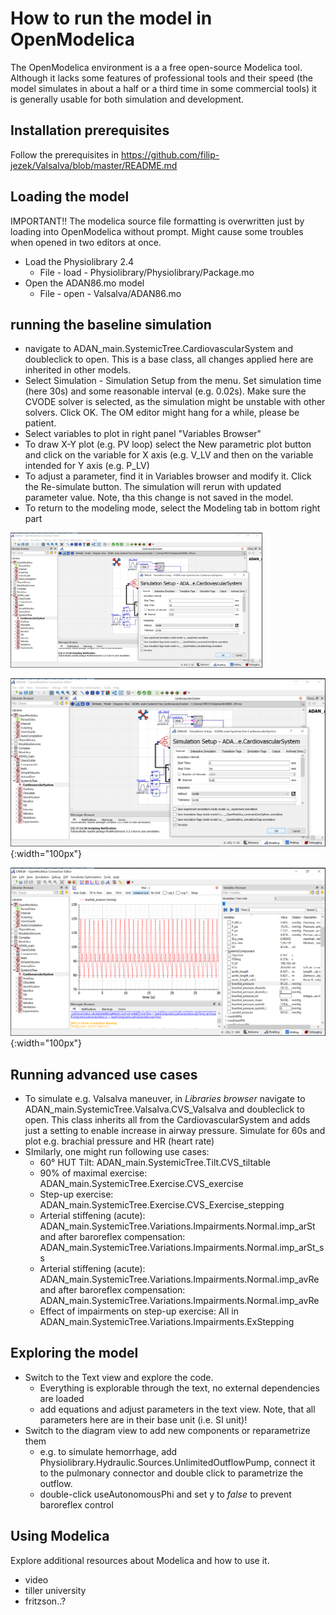 # How to run the model in OpenModelica

The OpenModelica environment is a a free open-source Modelica tool. Although it lacks some features of professional tools and their speed (the model simulates in about a half or a third time in some commercial tools) it is generally usable for both simulation and development.

## Installation prerequisites
Follow the prerequisites in https://github.com/filip-jezek/Valsalva/blob/master/README.md

## Loading the model
IMPORTANT!! The modelica source file formatting is overwritten just by loading into OpenModelica without prompt. Might cause some troubles when opened in two editors at once.

- Load the Physiolibrary 2.4
  - File - load - Physiolibrary/Physiolibrary/Package.mo
- Open the ADAN86.mo model
  - File - open - Valsalva/ADAN86.mo



## running the baseline simulation

- navigate to ADAN_main.SystemicTree.CardiovascularSystem and doubleclick to open. This is a base class, all changes applied here are inherited in other models.
- Select Simulation - Simulation Setup from the menu. Set simulation time (here 30s) and some reasonable interval (e.g. 0.02s). Make sure the CVODE solver is selected, as the simulation might be unstable with other solvers. Click OK. The OM editor might hang for a while, please be patient.
- Select variables to plot in right panel "Variables Browser"
- To draw X-Y plot (e.g. PV loop) select the New parametric plot button and click on the variable for X axis (e.g. V_LV and then on the variable intended for Y axis (e.g. P_LV)
- To adjust a parameter, find it in Variables browser and modify it. Click the Re-simulate button. The simulation will rerun with updated parameter value. Note, tha this change is not saved in the model.
- To return to the modeling mode, select the Modeling tab in bottom right part

<img src="OM_f1.png" width="80%" />

![OpenModelica setup](OM_f1.png){:width="100px"}

![OpenModelica plotting](OM_f2.png){:width="100px"}

## Running advanced use cases

- To simulate e.g. Valsalva maneuver, in *Libraries browser* navigate to ADAN_main.SystemicTree.Valsalva.CVS_Valsalva and doubleclick to open. This class inherits all from the CardiovascularSystem and adds just a setting to enable increase in airway pressure. Simulate for 60s and plot e.g. brachial pressure and HR (heart rate)
- SImilarly, one might run following use cases:
  - 60° HUT Tilt: ADAN_main.SystemicTree.Tilt.CVS_tiltable
  - 90% of maximal exercise: ADAN_main.SystemicTree.Exercise.CVS_exercise
  - Step-up exercise: ADAN_main.SystemicTree.Exercise.CVS_Exercise_stepping
  - Arterial stiffening (acute): ADAN_main.SystemicTree.Variations.Impairments.Normal.imp_arSt and after baroreflex compensation: ADAN_main.SystemicTree.Variations.Impairments.Normal.imp_arSt_ss
  - Arterial stiffening (acute): ADAN_main.SystemicTree.Variations.Impairments.Normal.imp_avRe and after baroreflex compensation: ADAN_main.SystemicTree.Variations.Impairments.Normal.imp_avRe
  - Effect of impairments on step-up exercise: All in ADAN_main.SystemicTree.Variations.Impairments.ExStepping

## Exploring the model
- Switch to the Text view and explore the code.
  - Everything is explorable through the text, no external dependencies are loaded
  - add equations and adjust parameters in the text view. Note, that all parameters here are in their base unit (i.e. SI unit)!
- Switch to the diagram view to add new components or reparametrize them
  - e.g. to simulate hemorrhage, add Physiolibrary.Hydraulic.Sources.UnlimitedOutflowPump, connect it to the pulmonary connector and double click to parametrize the outflow.
  - double-click useAutonomousPhi and set y to *false* to prevent baroreflex control

## Using Modelica
Explore additional resources about Modelica and how to use it.
 - video
 - tiller university
 - fritzson..?

